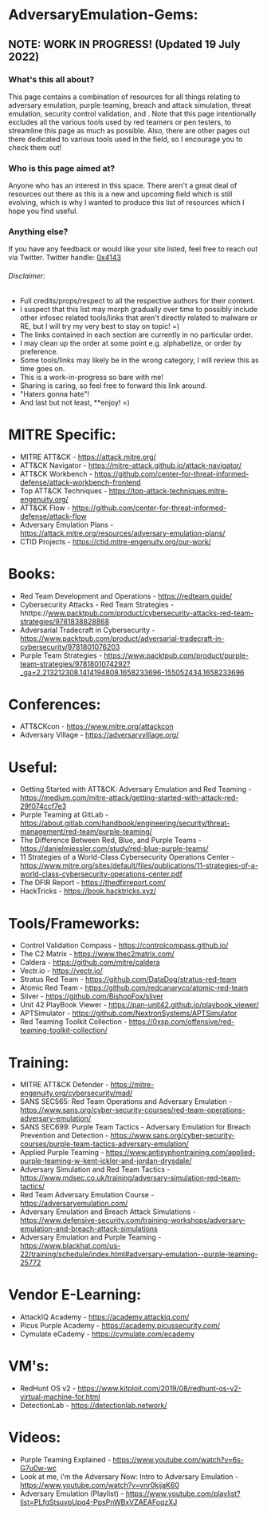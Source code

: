 # AdversaryEmulation-Gems:

## NOTE: WORK IN PROGRESS! (Updated 19 July 2022)


### What's this all about?
This page contains a combination of resources for all things relating to adversary emulation, purple teaming, breach and attack simulation, threat emulation, security control validation, and <insert newer buzz words here>. Note that this page intentionally excludes all the various tools used by red teamers or pen testers, to streamline this page as much as possible. Also, there are other pages out there dedicated to various tools used in the field, so I encourage you to check them out! 


### Who is this page aimed at?
Anyone who has an interest in this space. There aren't a great deal of resources out there as this is a new and upcoming field which is still evolving, which is why I wanted to produce this list of resources which I hope you find useful. 


### Anything else?
If you have any feedback or would like your site listed, feel free to reach out via Twitter.
Twitter handle: [0x4143](https://twitter.com/0x4143)


###### Disclaimer: 
* Full credits/props/respect to all the respective authors for their content.
* I suspect that this list may morph gradually over time to possibly include other infosec related tools/links that aren't directly related to malware or RE, but I will try my very best to stay on topic!  =)
* The links contained in each section are currently in no particular order. 
* I may clean up the order at some point e.g. alphabetize, or order by preference. 
* Some tools/links may likely be in the wrong category, I will review this as time goes on. 
* This is a work-in-progress so bare with me! 
* Sharing is caring, so feel free to forward this link around. 
* "Haters gonna hate"!
* And last but not least, **enjoy! =)




# MITRE Specific:
* MITRE ATT&CK - https://attack.mitre.org/
* ATT&CK Navigator - https://mitre-attack.github.io/attack-navigator/
* ATT&CK Workbench - https://github.com/center-for-threat-informed-defense/attack-workbench-frontend
* Top ATT&CK Techniques - https://top-attack-techniques.mitre-engenuity.org/
* ATT&CK Flow - https://github.com/center-for-threat-informed-defense/attack-flow
* Adversary Emulation Plans - https://attack.mitre.org/resources/adversary-emulation-plans/
* CTID Projects - https://ctid.mitre-engenuity.org/our-work/



# Books: 
* Red Team Development and Operations - https://redteam.guide/
* Cybersecurity Attacks - Red Team Strategies - hhttps://www.packtpub.com/product/cybersecurity-attacks-red-team-strategies/9781838828868
* Adversarial Tradecraft in Cybersecurity - https://www.packtpub.com/product/adversarial-tradecraft-in-cybersecurity/9781801076203
* Purple Team Strategies - https://www.packtpub.com/product/purple-team-strategies/9781801074292?_ga=2.213212308.1414194808.1658233696-155052434.1658233696


# Conferences:
* ATT&CKcon - https://www.mitre.org/attackcon
* Adversary Village - https://adversaryvillage.org/



# Useful:
* Getting Started with ATT&CK: Adversary Emulation and Red Teaming - https://medium.com/mitre-attack/getting-started-with-attack-red-29f074ccf7e3
* Purple Teaming at GitLab - https://about.gitlab.com/handbook/engineering/security/threat-management/red-team/purple-teaming/
* The Difference Between Red, Blue, and Purple Teams - https://danielmiessler.com/study/red-blue-purple-teams/
* 11 Strategies of a World-Class Cybersecurity Operations Center - https://www.mitre.org/sites/default/files/publications/11-strategies-of-a-world-class-cybersecurity-operations-center.pdf
* The DFIR Report - https://thedfirreport.com/
* HackTricks - https://book.hacktricks.xyz/



# Tools/Frameworks:
* Control Validation Compass - https://controlcompass.github.io/
* The C2 Matrix - https://www.thec2matrix.com/
* Caldera - https://github.com/mitre/caldera
* Vectr.io - https://vectr.io/
* Stratus Red Team - https://github.com/DataDog/stratus-red-team
* Atomic Red Team - https://github.com/redcanaryco/atomic-red-team
* Silver - https://github.com/BishopFox/sliver
* Unit 42 PlayBook Viewer - https://pan-unit42.github.io/playbook_viewer/
* APTSimulator - https://github.com/NextronSystems/APTSimulator
* Red Teaming Toolkit Collection - https://0xsp.com/offensive/red-teaming-toolkit-collection/



# Training:
* MITRE ATT&CK Defender - https://mitre-engenuity.org/cybersecurity/mad/
* SANS SEC565: Red Team Operations and Adversary Emulation - https://www.sans.org/cyber-security-courses/red-team-operations-adversary-emulation/
* SANS SEC699: Purple Team Tactics - Adversary Emulation for Breach Prevention and Detection - https://www.sans.org/cyber-security-courses/purple-team-tactics-adversary-emulation/
* Applied Purple Teaming - https://www.antisyphontraining.com/applied-purple-teaming-w-kent-ickler-and-jordan-drysdale/
* Adversary Simulation and Red Team Tactics - https://www.mdsec.co.uk/training/adversary-simulation-red-team-tactics/
* Red Team Adversary Emulation Course - https://adversaryemulation.com/
* Adversary Emulation and Breach Attack Simulations - https://www.defensive-security.com/training-workshops/adversary-emulation-and-breach-attack-simulations
* Adversary Emulation and Purple Teaming - https://www.blackhat.com/us-22/training/schedule/index.html#adversary-emulation--purple-teaming-25772



# Vendor E-Learning:
* AttackIQ Academy - https://academy.attackiq.com/
* Picus Purple Academy - https://academy.picussecurity.com/
* Cymulate eCademy - https://cymulate.com/ecademy



# VM's:
* RedHunt OS v2 - https://www.kitploit.com/2019/08/redhunt-os-v2-virtual-machine-for.html
* DetectionLab - https://detectionlab.network/



# Videos:
* Purple Teaming Explained - https://www.youtube.com/watch?v=6s-G7u0w-wc
* Look at me, i'm the Adversary Now: Intro to Adversary Emulation - https://www.youtube.com/watch?v=vnr0kijaK60
* Adversary Emulation (Playlist) - https://www.youtube.com/playlist?list=PLfgStsuvpUpq4-PpsPnWBxVZAEAFoqzXJ



